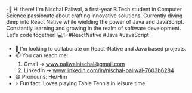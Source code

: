 -👋 Hi there! I'm Nischal Paliwal, a first-year B.Tech student in Computer Science passionate about crafting innovative solutions. Currently diving deep into React Native while wielding the power of Java and JavaScript. Constantly learning and growing in the realm of software development. Let's code together! 💻✨ #ReactNative #Java #JavaScript
- 💞️ I’m looking to collaborate on React-Native and Java based projects. 
- 📫 You can reach me:
  1. Gmail -> www.paliwalnischal@gmail.com
  2. LinkedIn -> www.linkedin.com/in/nischal-paliwal-7603b6284
- 😄 Pronouns: He/Him
- ⚡ Fun fact: Loves playing Table Tennis in leisure time.

